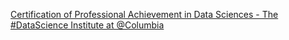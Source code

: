[Certification of Professional Achievement in Data Sciences - The #DataScience Institute at @Columbia](https://qi.tc/qi/114226)